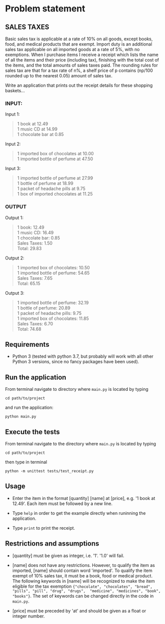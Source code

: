 # Problem statement

## SALES TAXES
Basic sales tax is applicable at a rate of 10% on all goods, except books, food, and medical products that are exempt. Import duty is an additional sales tax
applicable on all imported goods at a rate of 5%, with no exemptions. When I purchase items I receive a receipt which lists the name of all the items and their price (including tax), finishing with the total cost of the items,
and the total amounts of sales taxes paid.  The rounding rules for sales tax are that for a tax rate of n%, a shelf price of p contains (np/100 rounded up to the nearest 0.05) amount of sales tax.

Write an application that prints out the receipt details for these shopping baskets...

### INPUT:
Input 1:
> 1 book at 12.49  
> 1 music CD at 14.99  
> 1 chocolate bar at 0.85

Input 2:
> 1 imported box of chocolates at 10.00  
> 1 imported bottle of perfume at 47.50  

Input 3:
> 1 imported bottle of perfume at 27.99  
> 1 bottle of perfume at 18.99  
> 1 packet of headache pills at 9.75  
> 1 box of imported chocolates at 11.25

### OUTPUT
Output 1:
> 1 book: 12.49  
> 1 music CD: 16.49  
> 1 chocolate bar: 0.85  
> Sales Taxes: 1.50  
> Total: 29.83  

Output 2:
> 1 imported box of chocolates: 10.50  
> 1 imported bottle of perfume: 54.65  
> Sales Taxes: 7.65  
> Total: 65.15

Output 3:
> 1 imported bottle of perfume: 32.19  
> 1 bottle of perfume: 20.89  
> 1 packet of headache pills: 9.75  
> 1 imported box of chocolates: 11.85  
> Sales Taxes: 6.70  
> Total: 74.68

## Requirements

* Python 3 (tested with python 3.7, but probably will work with all other 
  Python 3 versions, since no fancy packages have been used).


## Run the application

From terminal navigate to directory where `main.py` is located by typing 

`cd path/to/project`

and run the application:

`python main.py`


## Execute the tests

From terminal navigate to the directory where `main.py` is located by typing 

`cd path/to/project`

then type in terminal

`python -m unittest tests/test_receipt.py`

## Usage

* Enter the item in the format [quantity] [name] at [price], e.g. '1 book at 12.49'. 
Each item must be followed by a new line.

* Type `help` in order to get the example directly when runinning the application.

* Type `print` to print the receipt.

## Restrictions and assumptions

* [quantity] must be given as integer, i.e. '1'. '1.0' will fail.

* [name] does not have any restrictions. However, to qualify the item as imported, 
  [name] should contain word 'imported'. To qualify the item exempt of 10% sales 
  tax, it must be a book, food or medical product. The following keywords in 
  [name] will be recognized to make the item eligible for the tax exemption 
  `{"chocolate", "chocolates", "bread", "pills", "pill", "drug", "drugs", 
  "medicine", "medicines", "book", "books"}`. The set of keywords can be changed 
  directly in the code in `main.py`.
  
* [price] must be preceded by 'at' and should be given as a float or integer number.